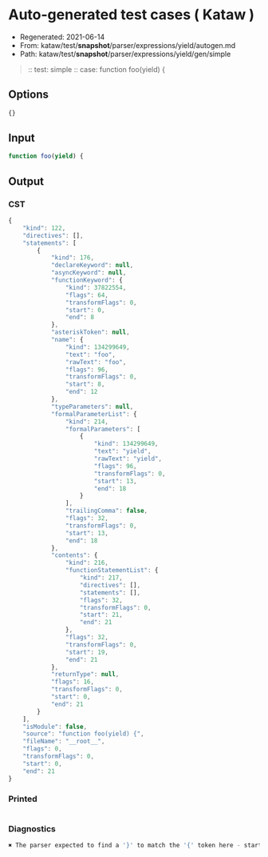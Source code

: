 # Auto-generated test cases ( Kataw )
- Regenerated: 2021-06-14
- From: kataw/test/__snapshot__/parser/expressions/yield/autogen.md
- Path: kataw/test/__snapshot__/parser/expressions/yield/gen/simple
> :: test: simple
> :: case: function foo(yield) {
## Options

`````js
{}
`````
## Input

`````js
function foo(yield) {
`````
## Output

### CST

```javascript
{
    "kind": 122,
    "directives": [],
    "statements": [
        {
            "kind": 176,
            "declareKeyword": null,
            "asyncKeyword": null,
            "functionKeyword": {
                "kind": 37822554,
                "flags": 64,
                "transformFlags": 0,
                "start": 0,
                "end": 8
            },
            "asteriskToken": null,
            "name": {
                "kind": 134299649,
                "text": "foo",
                "rawText": "foo",
                "flags": 96,
                "transformFlags": 0,
                "start": 8,
                "end": 12
            },
            "typeParameters": null,
            "formalParameterList": {
                "kind": 214,
                "formalParameters": [
                    {
                        "kind": 134299649,
                        "text": "yield",
                        "rawText": "yield",
                        "flags": 96,
                        "transformFlags": 0,
                        "start": 13,
                        "end": 18
                    }
                ],
                "trailingComma": false,
                "flags": 32,
                "transformFlags": 0,
                "start": 13,
                "end": 18
            },
            "contents": {
                "kind": 216,
                "functionStatementList": {
                    "kind": 217,
                    "directives": [],
                    "statements": [],
                    "flags": 32,
                    "transformFlags": 0,
                    "start": 21,
                    "end": 21
                },
                "flags": 32,
                "transformFlags": 0,
                "start": 19,
                "end": 21
            },
            "returnType": null,
            "flags": 16,
            "transformFlags": 0,
            "start": 0,
            "end": 21
        }
    ],
    "isModule": false,
    "source": "function foo(yield) {",
    "fileName": "__root__",
    "flags": 0,
    "transformFlags": 0,
    "start": 0,
    "end": 21
}
```

### Printed

```javascript

```

### Diagnostics

```javascript
✖ The parser expected to find a '}' to match the '{' token here - start: 20, end: 21

```

